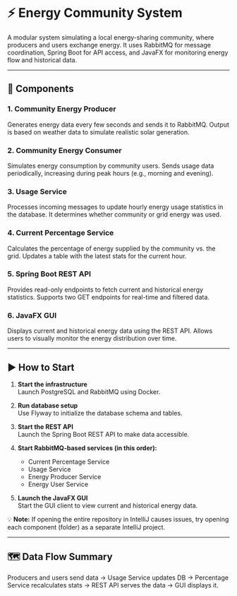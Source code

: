 # ⚡ Energy Community System

A modular system simulating a local energy-sharing community, where producers and users exchange energy. It uses RabbitMQ for message coordination, Spring Boot for API access, and JavaFX for monitoring energy flow and historical data.

---

## 🧩 Components

### 1. Community Energy Producer  
Generates energy data every few seconds and sends it to RabbitMQ. Output is based on weather data to simulate realistic solar generation.

### 2. Community Energy Consumer  
Simulates energy consumption by community users. Sends usage data periodically, increasing during peak hours (e.g., morning and evening).

### 3. Usage Service  
Processes incoming messages to update hourly energy usage statistics in the database. It determines whether community or grid energy was used.

### 4. Current Percentage Service  
Calculates the percentage of energy supplied by the community vs. the grid. Updates a table with the latest stats for the current hour.

### 5. Spring Boot REST API  
Provides read-only endpoints to fetch current and historical energy statistics. Supports two GET endpoints for real-time and filtered data.

### 6. JavaFX GUI  
Displays current and historical energy data using the REST API. Allows users to visually monitor the energy distribution over time.

---

## ▶️ How to Start

1. **Start the infrastructure**  
   Launch PostgreSQL and RabbitMQ using Docker.

2. **Run database setup**  
   Use Flyway to initialize the database schema and tables.

3. **Start the REST API**  
   Launch the Spring Boot REST API to make data accessible.

4. **Start RabbitMQ-based services (in this order):**  
   - Current Percentage Service  
   - Usage Service  
   - Energy Producer Service  
   - Energy User Service  

5. **Launch the JavaFX GUI**  
   Start the GUI client to view current and historical energy data.

💡 **Note:** If opening the entire repository in IntelliJ causes issues, try opening each component (folder) as a separate IntelliJ project.

---

## 🗺️ Data Flow Summary

Producers and users send data → Usage Service updates DB → Percentage Service recalculates stats → REST API serves the data → GUI displays it.
